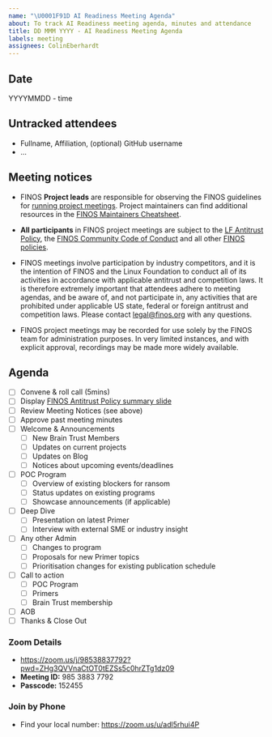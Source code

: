 ```yaml
---
name: "\U0001F91D AI Readiness Meeting Agenda"
about: To track AI Readiness meeting agenda, minutes and attendance
title: DD MMM YYYY - AI Readiness Meeting Agenda
labels: meeting
assignees: ColinEberhardt
---
```



 ## Date
YYYYMMDD - time

## Untracked attendees
- Fullname, Affiliation, (optional) GitHub username
- ...

## Meeting notices
- FINOS **Project leads** are responsible for observing the FINOS guidelines for [running project meetings](https://community.finos.org/docs/governance/meeting-procedures/). Project maintainers can find additional resources in the [FINOS Maintainers Cheatsheet](https://community.finos.org/docs/finos-maintainers-cheatsheet).

- **All participants** in FINOS project meetings are subject to the [LF Antitrust Policy](https://www.linuxfoundation.org/antitrust-policy/), the [FINOS Community Code of Conduct](https://community.finos.org/docs/governance/code-of-conduct) and all other [FINOS policies](https://community.finos.org/docs/governance/#policies). 

- FINOS meetings involve participation by industry competitors, and it is the intention of FINOS and the Linux Foundation to conduct all of its activities in accordance with applicable antitrust and competition laws. It is therefore extremely important that attendees adhere to meeting agendas, and be aware of, and not participate in, any activities that are prohibited under applicable US state, federal or foreign antitrust and competition laws. Please contact legal@finos.org with any questions.

- FINOS project meetings may be recorded for use solely by the FINOS team for administration purposes. In very limited instances, and with explicit approval, recordings may be made more widely available.

## Agenda
- [ ] Convene & roll call (5mins)
- [ ] Display [FINOS Antitrust Policy summary slide](https://community.finos.org/Compliance-Slides/Antitrust-Compliance-Slide.pdf) 
- [ ] Review Meeting Notices (see above)
- [ ] Approve past meeting minutes
- [ ] Welcome & Announcements
   - [ ] New Brain Trust Members
   - [ ] Updates on current projects
   - [ ] Updates on Blog
   - [ ] Notices about upcoming events/deadlines
- [ ] POC Program
   - [ ] Overview of existing blockers for ransom
   - [ ] Status updates on existing programs
   - [ ] Showcase announcements (if applicable)
- [ ] Deep Dive
   - [ ] Presentation on latest Primer
   - [ ] Interview with external SME or industry insight
- [ ] Any other Admin
   - [ ] Changes to program
   - [ ] Proposals for new Primer topics
   - [ ] Prioritisation changes for existing publication schedule
- [ ] Call to action
   - [ ] POC Program
   - [ ] Primers
   - [ ] Brain Trust membership
- [ ] AOB
- [ ] Thanks & Close Out

### Zoom Details
- https://zoom.us/j/98538837792?pwd=ZHg3QVVnaCtOT0tEZSs5c0hrZTg1dz09
- **Meeting ID:** 985 3883 7792 
- **Passcode:** 152455

### Join by Phone
- Find your local number: https://zoom.us/u/adl5rhui4P
